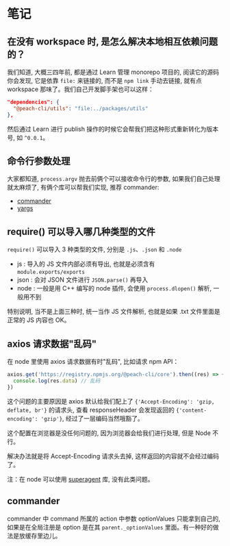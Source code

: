 # 笔记

## 在没有 workspace 时, 是怎么解决本地相互依赖问题的？

我们知道, 大概三四年前, 都是通过 Learn 管理 monorepo 项目的, 阅读它的源码你会发现, 它是依靠 `file:` 来链接的, 而不是 `npm link` 手动去链接, 就有点 workspace 那味了。我们自己开发脚手架也可以这样：

```json
"dependencies": {
  "@peach-cli/utils": "file:../packages/utils"
},
```

然后通过 Learn 进行 publish 操作的时候它会帮我们把这种形式重新转化为版本号, 如 `^0.0.1`。

## 命令行参数处理

大家都知道, `process.argv` 抛去前俩个可以接收命令行的参数, 如果我们自己处理就太麻烦了, 有俩个库可以帮我们实现, 推荐 commander:

- [commander](https://www.npmjs.com/package/commander)
- [yargs](https://www.npmjs.com/package/yargs)

## require() 可以导入哪几种类型的文件

`require()` 可以导入 3 种类型的文件, 分别是 `.js`、`.json` 和 `.node`

- js : 导入的 JS 文件内部必须有导出, 也就是必须含有 `module.exports/exports`
- json : 会对 JSON 文件进行 `JSON.parse()` 再导入
- node : 一般是用 C++ 编写的 node 插件, 会使用 `process.dlopen()` 解析, 一般用不到

特别说明, 当不是上面三种时, 统一当作 JS 文件解析, 也就是如果 .txt 文件里面是正常的 JS 内容也 OK。

## axios 请求数据"乱码"

在 node 里使用 axios 请求数据有时"乱码", 比如请求 npm API：

```js
axios.get('https://registry.npmjs.org/@peach-cli/core').then((res) => {
  console.log(res.data) // 乱码
})
```

这个问题的主要原因是 axios 默认给我们配上了 `{'Accept-Encoding': 'gzip, deflate, br'}` 的请求头, 查看 responseHeader 会发现返回的 `{'content-encoding': 'gzip'}`, 经过了一层编码当然哦豁了。

这个配置在浏览器是没任何问题的, 因为浏览器会给我们进行处理, 但是 Node 不行。

解决办法就是将 Accept-Encoding 请求头去掉, 这样返回的内容就不会经过编码了。

注：在 node 可以使用 [superagent](https://www.npmjs.com/package/superagent) 库, 没有此类问题。

## commander

commander 中 command 所属的 action 中参数 optionValues 只能拿到自己的, 如果是在全局注册是 option 是在其 `parent._optionValues` 里面。有一种好的做法是放缓存里边儿。
